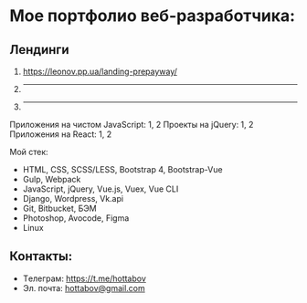 # Мое портфолио веб-разработчика:

## Лендинги

1. https://leonov.pp.ua/landing-prepayway/
2. ----
3. ----

Приложения на чистом JavaScript: 1, 2
Проекты на jQuery: 1, 2
Приложения на React: 1, 2

Мой стек:

- HTML, CSS, SCSS/LESS, Bootstrap 4, Bootstrap-Vue
- Gulp, Webpack
- JavaScript, jQuery, Vue.js, Vuex, Vue CLI
- Django, Wordpress, Vk.api
- Git, Bitbucket, БЭМ
- Photoshop, Avocode, Figma
- Linux


## Контакты:

- Tелеграм: https://t.me/hottabov
- Эл. почта: hottabov@gmail.com

